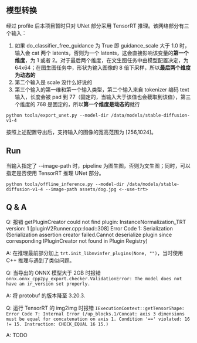 ## 模型转换
经过 profile 后本项目暂时只对 UNet 部分采用 TensorRT 推理。该网络部分有三个输入：
1. 如果 do_classifier_free_guidance 为 True 即 guidance_scale 大于 1.0 时，输入会 cat 两个 latents，否则为一个 latents，这会直接影响该变量的**第一个维度**，为 1 或者 2。对于最后两个维度，在文生图任务中由模型配置决定，为 64x64；在图生图任务中，形状为输入图像的 8 倍下采样，所以**最后两个维度为动态的**
2. 第二个输入是 scale 没什么好说的
3. 第三个输入的第一维和第一个输入类型，第二个输入来自 tokenizer 编码 text 输入，长度会被 pad 到 77（固定的，当输入大于该值也会截取到该值），第三个维度的 768 是固定的，所以**第一个维度是动态的**就行
```shell
python tools/export_unet.py --model-dir /data/models/stable-diffusion-v1-4
```
按照上述配置导出后，支持输入的图像的宽高范围为 [256,1024]。

## Run
当输入指定了 --image-path 时，pipeline 为图生图，否则为文生图；同时，可以指定是否使用 TensorRT 推理 UNet 部分。
```shell
python tools/offline_inference.py --model-dir /data/models/stable-diffusion-v1-4 --image-path assets/dog.jpg <--use-trt>
```

## Q & A

Q: 报错 getPluginCreator could not find plugin: InstanceNormalization_TRT version: 1
[pluginV2Runner.cpp::load::308] Error Code 1: Serialization (Serialization assertion creator failed.Cannot deserialize plugin since corresponding IPluginCreator not found in Plugin Registry)

A: 在推理最前部分加上 `trt.init_libnvinfer_plugins(None, "")`，当时使用 C++ 推理与遇到了类似问题。

Q: 当导出的 ONNX 模型大于 2GB 时报错 `onnx.onnx_cpp2py_export.checker.ValidationError: The model does not have an ir_version set properly.`

A: 将 protobuf 的版本降至 3.20.3.

Q: 运行 TensorRT 的 img2img 时报错 `IExecutionContext::getTensorShape: Error Code 7: Internal Error (/up_blocks.1/Concat: axis 3 dimensions must be equal for concatenation on axis 1. Condition '==' violated: 16 != 15. Instruction: CHECK_EQUAL 16 15.)`

A: TODO
